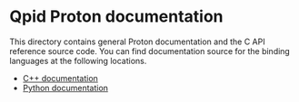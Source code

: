 # Qpid Proton documentation

This directory contains general Proton documentation and the C API
reference source code.  You can find documentation source for the
binding languages at the following locations.

 - [C++ documentation](../bindings/cpp/docs)
 - [Python documentation](../bindings/python/docs)
